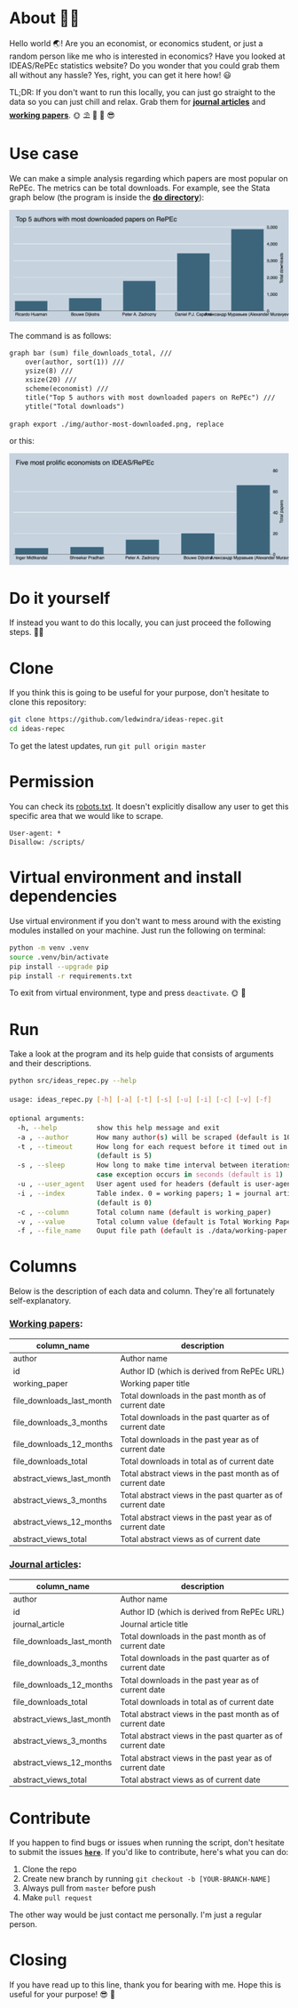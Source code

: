 # About ✌🏽

Hello world 🌏! Are you an economist, or economics student, or just a random person like me who is interested in economics? Have you looked at IDEAS/RePEc statistics website? Do you wonder that you could grab them all without any hassle? Yes, right, you can get it here how! 😃

TL;DR: If you don't want to run this locally, you can just go straight to the data so you can just chill and relax. Grab them for [<strong>journal articles</strong>](https://raw.githubusercontent.com/ledwindra/ideas-repec/master/data/journal-article.zip) and [<strong>working papers</strong>](https://raw.githubusercontent.com/ledwindra/ideas-repec/master/data/working-paper.zip). 🌞 ⛱ 🥥 🌴 😎

# Use case

We can make a simple analysis regarding which papers are most popular on RePEc. The metrics can be total downloads. For example, see the Stata graph below (the program is inside the [<strong>do directory</strong>](https://github.com/ledwindra/ideas-repec/blob/master/do/ideas_repec.do)):

![author-most-downloaded](./img/author-most-downloaded.png)

The command is as follows:

```
graph bar (sum) file_downloads_total, ///
	over(author, sort(1)) ///
	ysize(8) ///
	xsize(20) /// 
	scheme(economist) ///
	title("Top 5 authors with most downloaded papers on RePEc") ///
	ytitle("Total downloads")

graph export ./img/author-most-downloaded.png, replace
```

or this:

![prolific-economists](./img/prolific-economists.png)

# Do it yourself

If instead you want to do this locally, you can just proceed the following steps. 🤞🏽

# Clone

If you think this is going to be useful for your purpose, don't hesitate to clone this repository:

```bash
git clone https://github.com/ledwindra/ideas-repec.git
cd ideas-repec
```

To get the latest updates, run `git pull origin master`

# Permission

You can check its [robots.txt](https://logec.repec.org/robots.txt). It doesn't explicitly disallow any user to get this specific area that we would like to scrape.

```
User-agent: *
Disallow: /scripts/
```

# Virtual environment and install dependencies

Use virtual environment if you don't want to mess around with the existing modules installed on your machine. Just run the following on terminal:

```bash
python -m venv .venv
source .venv/bin/activate
pip install --upgrade pip
pip install -r requirements.txt
```

To exit from virtual environment, type and press `deactivate`. 🌞 🌆

# Run

Take a look at the program and its help guide that consists of arguments and their descriptions.

```bash
python src/ideas_repec.py --help

usage: ideas_repec.py [-h] [-a] [-t] [-s] [-u] [-i] [-c] [-v] [-f]

optional arguments:
  -h, --help          show this help message and exit
  -a , --author       How many author(s) will be scraped (default is 10)
  -t , --timeout      How long for each request before it timed out in seconds
                      (default is 5)
  -s , --sleep        How long to make time interval between iterations in
                      case exception occurs in seconds (default is 1)
  -u , --user_agent   User agent used for headers (default is user-agent)
  -i , --index        Table index. 0 = working papers; 1 = journal articles
                      (default is 0)
  -c , --column       Total column name (default is working_paper)
  -v , --value        Total column value (default is Total Working Papers)
  -f , --file_name    Ouput file path (default is ./data/working-paper.zip)
```

# Columns

Below is the description of each data and column. They're all fortunately self-explanatory.

### [Working papers](https://github.com/ledwindra/ideas-repec/blob/main/data/working-paper.zip?raw=true):

|column_name|description|
|-|-|
|author|Author name|
|id|Author ID (which is derived from RePEc URL)|
|working_paper|Working paper title|
|file_downloads_last_month|Total downloads in the past month as of current date|
|file_downloads_3_months|Total downloads in the past quarter as of current date|
|file_downloads_12_months|Total downloads in the past year as of current date|
|file_downloads_total|Total downloads in total as of current date|
|abstract_views_last_month|Total abstract views in the past month as of current date|
|abstract_views_3_months|Total abstract views in the past quarter as of current date|
|abstract_views_12_months|Total abstract views in the past year as of current date|
|abstract_views_total|Total abstract views as of current date|

### [Journal articles](https://github.com/ledwindra/ideas-repec/blob/main/data/journal-article.zip?raw=true):

|column_name|description|
|-|-|
|author|Author name|
|id|Author ID (which is derived from RePEc URL)|
|journal_article|Journal article title|
|file_downloads_last_month|Total downloads in the past month as of current date|
|file_downloads_3_months|Total downloads in the past quarter as of current date|
|file_downloads_12_months|Total downloads in the past year as of current date|
|file_downloads_total|Total downloads in total as of current date|
|abstract_views_last_month|Total abstract views in the past month as of current date|
|abstract_views_3_months|Total abstract views in the past quarter as of current date|
|abstract_views_12_months|Total abstract views in the past year as of current date|
|abstract_views_total|Total abstract views as of current date|

# Contribute

If you happen to find bugs or issues when running the script, don't hesitate to submit the issues [<strong>`here`</strong>](https://github.com/ledwindra/ideas-repec/issues). If you'd like to contribute, here's what you can do:

1. Clone the repo
2. Create new branch by running `git checkout -b [YOUR-BRANCH-NAME]`
3. Always pull from `master` before push
4. Make `pull request`

The other way would be just contact me personally. I'm just a regular person.

# Closing

If you have read up to this line, thank you for bearing with me. Hope this is useful for your purpose! 😎 🍻
